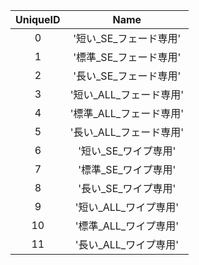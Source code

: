 | UniqueID | Name |
|:--:|:--:|
| 0 | '短い_SE_フェード専用' | 
| 1 | '標準_SE_フェード専用' | 
| 2 | '長い_SE_フェード専用' | 
| 3 | '短い_ALL_フェード専用' | 
| 4 | '標準_ALL_フェード専用' | 
| 5 | '長い_ALL_フェード専用' | 
| 6 | '短い_SE_ワイプ専用' | 
| 7 | '標準_SE_ワイプ専用' | 
| 8 | '長い_SE_ワイプ専用' | 
| 9 | '短い_ALL_ワイプ専用' | 
| 10 | '標準_ALL_ワイプ専用' | 
| 11 | '長い_ALL_ワイプ専用' | 
